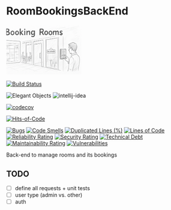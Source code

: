 # RoomBookingsBackEnd

<img src="assets/logo.png" width="200" />

[![Build Status](https://github.com/RoRoche/RoomBookingsBackEnd/actions/workflows/java-kotlin-gradle.yml/badge.svg)](https://github.com/RoRoche/RoomBookingsBackEnd/actions)

![Elegant Objects](https://www.elegantobjects.org/badge.svg)
![intellij-idea](https://www.elegantobjects.org/intellij-idea.svg)

[![codecov](https://codecov.io/gh/RoRoche/RoomBookingsBackEnd/branch/main/graph/badge.svg)](https://codecov.io/gh/RoRoche/RoomBookingsBackEnd)

[![Hits-of-Code](https://hitsofcode.com/github/RoRoche/RoomBookingsBackEnd?branch=main)](https://hitsofcode.com/github/RoRoche/RoomBookingsBackEnd/view?branch=main)

[![Bugs](https://sonarcloud.io/api/project_badges/measure?project=RoRoche_RoomBookingsBackEnd&metric=bugs)](https://sonarcloud.io/summary/new_code?id=RoRoche_RoomBookingsBackEnd)
[![Code Smells](https://sonarcloud.io/api/project_badges/measure?project=RoRoche_RoomBookingsBackEnd&metric=code_smells)](https://sonarcloud.io/summary/new_code?id=RoRoche_RoomBookingsBackEnd)
[![Duplicated Lines (%)](https://sonarcloud.io/api/project_badges/measure?project=RoRoche_RoomBookingsBackEnd&metric=duplicated_lines_density)](https://sonarcloud.io/summary/new_code?id=RoRoche_RoomBookingsBackEnd)
[![Lines of Code](https://sonarcloud.io/api/project_badges/measure?project=RoRoche_RoomBookingsBackEnd&metric=ncloc)](https://sonarcloud.io/summary/new_code?id=RoRoche_RoomBookingsBackEnd)
[![Reliability Rating](https://sonarcloud.io/api/project_badges/measure?project=RoRoche_RoomBookingsBackEnd&metric=reliability_rating)](https://sonarcloud.io/summary/new_code?id=RoRoche_RoomBookingsBackEnd)
[![Security Rating](https://sonarcloud.io/api/project_badges/measure?project=RoRoche_RoomBookingsBackEnd&metric=security_rating)](https://sonarcloud.io/summary/new_code?id=RoRoche_RoomBookingsBackEnd)
[![Technical Debt](https://sonarcloud.io/api/project_badges/measure?project=RoRoche_RoomBookingsBackEnd&metric=sqale_index)](https://sonarcloud.io/summary/new_code?id=RoRoche_RoomBookingsBackEnd)
[![Maintainability Rating](https://sonarcloud.io/api/project_badges/measure?project=RoRoche_RoomBookingsBackEnd&metric=sqale_rating)](https://sonarcloud.io/summary/new_code?id=RoRoche_RoomBookingsBackEnd)
[![Vulnerabilities](https://sonarcloud.io/api/project_badges/measure?project=RoRoche_RoomBookingsBackEnd&metric=vulnerabilities)](https://sonarcloud.io/summary/new_code?id=RoRoche_RoomBookingsBackEnd)

Back-end to manage rooms and its bookings

## TODO

- [ ] define all requests + unit tests
- [ ] user type (admin vs. other)
- [ ] auth